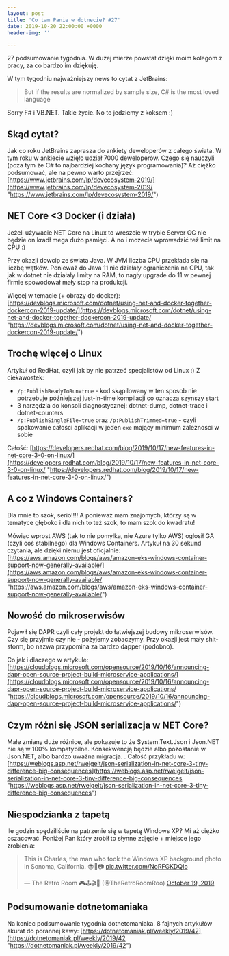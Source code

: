 ```yaml
---
layout: post
title: 'Co tam Panie w dotnecie? #27'
date: 2019-10-20 22:00:00 +0000
header-img: ''

---
```

27 podsumowanie tygodnia. W dużej mierze powstał dzięki moim kolegom z pracy, za co bardzo im dziękuję.

W tym tygodniu najważniejszy news to cytat z JetBrains:

> But if the results are normalized by sample size, C# is the most loved language

Sorry F# i VB.NET. Takie życie. No to jedziemy z koksem :)

## Skąd cytat?

Jak co roku JetBrains zaprasza do ankiety deweloperów z całego świata. W tym roku w ankiecie wzięło udział 7000 deweloperów. Czego się nauczyli (poza tym że C# to najbardziej kochany język programowania)? Aż ciężko podsumować, ale na pewno warto przejrzeć: [https://www.jetbrains.com/lp/devecosystem-2019/](https://www.jetbrains.com/lp/devecosystem-2019/ "https://www.jetbrains.com/lp/devecosystem-2019/")

## NET Core <3 Docker (i działa)

Jeżeli używacie NET Core na Linux to wreszcie w trybie Server GC nie będzie on kradł mega dużo pamięci. A no i możecie wprowadzić też limit na CPU :)

Przy okazji dowcip ze świata Java. W JVM liczba CPU przekłada się na liczbę wątków. Ponieważ do Java 11 nie działały ograniczenia na CPU, tak jak w dotnet nie działały limity na RAM, to nagły upgrade do 11 w pewnej firmie spowodował mały stop na produkcji.

Więcej w temacie (+ obrazy do docker): [https://devblogs.microsoft.com/dotnet/using-net-and-docker-together-dockercon-2019-update/](https://devblogs.microsoft.com/dotnet/using-net-and-docker-together-dockercon-2019-update/ "https://devblogs.microsoft.com/dotnet/using-net-and-docker-together-dockercon-2019-update/")

## Trochę więcej o Linux

Artykuł od RedHat, czyli jak by nie patrzeć specjalistów od Linux :) Z ciekawostek:

* `/p:PublishReadyToRun=true` - kod skąpilowany w ten sposob nie potrzebuje późniejszej just-in-time kompilacji co oznacza szynszy start
* 3 narzędzia do konsoli diagnostycznej: dotnet-dump, dotnet-trace i dotnet-counters
* `/p:PublishSingleFile=true` oraz `/p:PublishTrimmed=true` - czyli spakowanie całości aplikacji w jeden `exe` mający minimum zależności w sobie

Całość: [https://developers.redhat.com/blog/2019/10/17/new-features-in-net-core-3-0-on-linux/](https://developers.redhat.com/blog/2019/10/17/new-features-in-net-core-3-0-on-linux/ "https://developers.redhat.com/blog/2019/10/17/new-features-in-net-core-3-0-on-linux/")

## A co z Windows Containers?

Dla mnie to szok, serio!!!! A ponieważ mam znajomych, którzy są w tematyce głęboko i dla nich to też szok, to mam szok do kwadratu!

Mówiąc wprost AWS (tak to nie pomyłka, nie Azure tylko AWS) ogłosił GA (czyli coś stabilnego) dla Windows Containers. Artykuł na 30 sekund czytania, ale dzięki niemu jest oficjalnie: [https://aws.amazon.com/blogs/aws/amazon-eks-windows-container-support-now-generally-available/](https://aws.amazon.com/blogs/aws/amazon-eks-windows-container-support-now-generally-available/ "https://aws.amazon.com/blogs/aws/amazon-eks-windows-container-support-now-generally-available/")

## Nowość do mikroserwisów

Pojawił się DAPR czyli cały projekt do łatwiejszej budowy mikroserwisów. Czy się przyjmie czy nie - pożyjemy zobaczymy. Przy okazji jest mały shit-storm, bo nazwa przypomina za bardzo dapper (podobno).

Co jak i dlaczego w artykule: [https://cloudblogs.microsoft.com/opensource/2019/10/16/announcing-dapr-open-source-project-build-microservice-applications/](https://cloudblogs.microsoft.com/opensource/2019/10/16/announcing-dapr-open-source-project-build-microservice-applications/ "https://cloudblogs.microsoft.com/opensource/2019/10/16/announcing-dapr-open-source-project-build-microservice-applications/")

## Czym różni się JSON serializacja w NET Core?

Małe zmiany duże różnice, ale pokazuje to że System.Text.Json i Json.NET nie są w 100% kompatybilne. Konsekwencją będzie albo pozostanie w Json.NET, albo bardzo uważna migracja. . Całość przykładu w: [https://weblogs.asp.net/rweigelt/json-serialization-in-net-core-3-tiny-difference-big-consequences](https://weblogs.asp.net/rweigelt/json-serialization-in-net-core-3-tiny-difference-big-consequences "https://weblogs.asp.net/rweigelt/json-serialization-in-net-core-3-tiny-difference-big-consequences")

## Niespodzianka z tapetą

Ile godzin spędziliście na patrzenie się w tapetę Windows XP? Mi aż ciężko oszacować. Poniżej Pan który zrobił to słynne zdjęcie + miejsce jego zrobienia:

<blockquote class="twitter-tweet"><p lang="en" dir="ltr">This is Charles, the man who took the Windows XP background photo in Sonoma, California. 😎🤘📷 <a href="https://t.co/NoRFGKDQIo">pic.twitter.com/NoRFGKDQIo</a></p>— The Retro Room 🎮🕹🎬🎥 (@TheRetroRoomRoo) <a href="https://twitter.com/TheRetroRoomRoo/status/1185570262407897091?ref_src=twsrc%5Etfw">October 19, 2019</a></blockquote> <script async src="https://platform.twitter.com/widgets.js" charset="utf-8"></script>

## Podsumowanie dotnetomaniaka

Na koniec podsumowanie tygodnia dotnetomaniaka. 8 fajnych artykułów akurat do porannej kawy: [https://dotnetomaniak.pl/weekly/2019/42](https://dotnetomaniak.pl/weekly/2019/42 "https://dotnetomaniak.pl/weekly/2019/42")